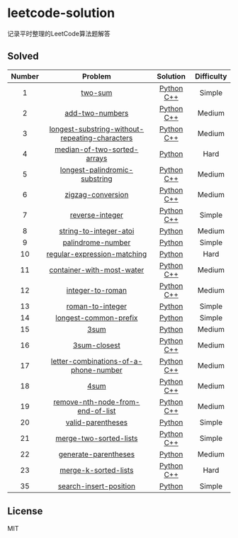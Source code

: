 # leetcode-solution
记录平时整理的LeetCode算法题解答

## Solved

Number | Problem | Solution | Difficulty
:--: | :--: | :--: | :--:
1 | [two-sum](https://leetcode-cn.com/problems/two-sum/) | [Python](simple/1_two_sum.py) [C++](simplr/1_two_sum.cpp) | Simple
2 | [add-two-numbers](https://leetcode-cn.com/problems/add-two-numbers/) | [Python](medium/2_add_two_numbers.py) [C++](medium/2_add_two_numbers.cpp) | Medium
3 | [longest-substring-without-repeating-characters](https://leetcode-cn.com/problems/longest-substring-without-repeating-characters/) | [Python](medium/3_longest_substring_without_repeating_characters.py) [C++](medium/3_longest_substring_without_repeating_characters.cpp) | Medium
4 | [median-of-two-sorted-arrays](https://leetcode-cn.com/problems/median-of-two-sorted-arrays/) | [Python](hard/4_median_of_two_sorted_arrays.py) | Hard
5 | [longest-palindromic-substring](https://leetcode-cn.com/problems/longest-palindromic-substring/) | [Python](medium/5_longest_palindromic_substring.py) [C++](medium/5_longest_palindromic_substring.cpp) | Medium
6 | [zigzag-conversion](https://leetcode-cn.com/problems/zigzag-conversion/) | [Python](medium/6_zigzag_conversion.py) [C++](medium/6_zigzag_conversion.cpp) | Medium
7 | [reverse-integer](https://leetcode-cn.com/problems/reverse-integer/) | [Python](simple/7_reverse_integer.py) [C++](simple/7_reverse_integer.cpp) | Simple
8 | [string-to-integer-atoi](https://leetcode-cn.com/problems/string-to-integer-atoi/) | [Python](medium/8_string_to_integer_atoi.py) | Medium
9 | [palindrome-number](https://leetcode-cn.com/problems/palindrome-number/) | [Python](simple/9_palindrome_number.py) | Simple
10 | [regular-expression-matching](https://leetcode-cn.com/problems/regular-expression-matching/) | [Python](hard/10_regular_expression_matching.py) | Hard
11 | [container-with-most-water](https://leetcode-cn.com/problems/container-with-most-water/) | [Python](medium/11_container_with_most_water.py) [C++](medium/11_container_with_most_water.cpp) | Medium
12 | [integer-to-roman](https://leetcode-cn.com/problems/integer-to-roman/) | [Python](medium/12_integer_to_roman.py) [C++](medium/12_integer_to_roman.cpp) | Medium
13 | [roman-to-integer](https://leetcode-cn.com/problems/roman-to-integer/) | [Python](simple/13_roman_to_integer.py) | Simple
14 | [longest-common-prefix](https://leetcode-cn.com/problems/longest-common-prefix/) | [Python](simple/14_longest_common_prefix.py) | Simple
15 | [3sum](https://leetcode-cn.com/problems/3sum/) | [Python](medium/15_3sum.py) | Medium
16 | [3sum-closest](https://leetcode-cn.com/problems/3sum-closest/) | [Python](medium/16_3sum_closest.py) [C++](medium/16_3sum_closest.cpp) | Medium
17 | [letter-combinations-of-a-phone-number](https://leetcode-cn.com/problems/letter-combinations-of-a-phone-number/) | [Python](medium/17_letter_combinations_of_a_phone_number.py) [C++](medium/17_letter_combinations_of_a_phone_number.cpp) | Medium
18 | [4sum](https://leetcode-cn.com/problems/4sum/) | [Python](medium/18_4sum.py) [C++](medium/18_4sum.cpp) | Medium
19 | [remove-nth-node-from-end-of-list](https://leetcode-cn.com/problems/remove-nth-node-from-end-of-list/) | [Python](medium/19_remove_nth_node_from_end_of_list.py) [C++](medium/19_remove_nth_node_from_end_of_list.cpp) | Medium
20 | [valid-parentheses](https://leetcode-cn.com/problems/valid-parentheses/) | [Python](simple/20_valid_parentheses.py) | Simple
21 | [merge-two-sorted-lists](https://leetcode-cn.com/problems/merge-two-sorted-lists/submissions/) | [Python](simple/21_merge_two_sorted_lists.py) [C++](simple/21_merge_two_sorted_lists.cpp) | Simple
22 | [generate-parentheses](https://leetcode-cn.com/problems/generate-parentheses/) | [Python](medium/22_generate_parentheses.py) | Medium
23 | [merge-k-sorted-lists](https://leetcode-cn.com/problems/merge-k-sorted-lists/) | [Python](hard/23_merge_k_sorted_lists.py) [C++](hard/23_merge_k_sorted_lists.cpp)| Hard
35 | [search-insert-position](https://leetcode-cn.com/problems/search-insert-position/) | [Python](simple/35_search_insert_position.py) | Simple

## License
MIT